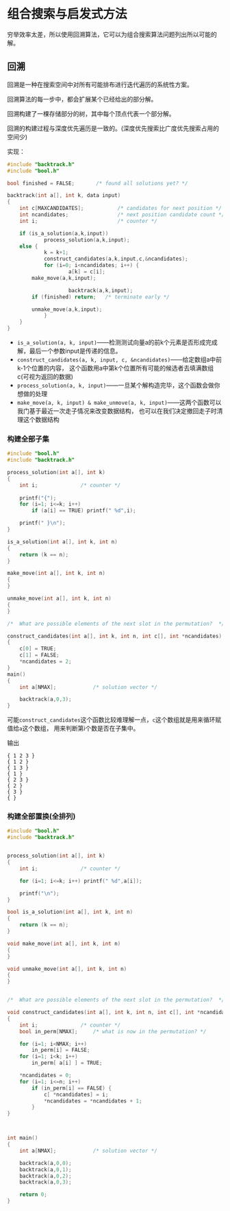 # 组合搜索与启发式方法
穷举效率太差，所以使用回溯算法，它可以为组合搜索算法问题列出所以可能的解。

## 回溯
回溯是一种在搜索空间中对所有可能排布进行迭代遍历的系统性方案。

回溯算法的每一步中，都会扩展某个已经给出的部分解。

回溯构建了一棵存储部分的树，其中每个顶点代表一个部分解。

回溯的构建过程与深度优先遍历是一致的。(深度优先搜索比广度优先搜索占用的空间少)

实现：
```c
#include "backtrack.h"
#include "bool.h"

bool finished = FALSE;       /* found all solutions yet? */

backtrack(int a[], int k, data input)
{
    int c[MAXCANDIDATES];           /* candidates for next position */
    int ncandidates;                /* next position candidate count */
    int i;                          /* counter */

    if (is_a_solution(a,k,input))
            process_solution(a,k,input);
    else {
            k = k+1;
            construct_candidates(a,k,input,c,&ncandidates);
            for (i=0; i<ncandidates; i++) {
                    a[k] = c[i];
        make_move(a,k,input);

                    backtrack(a,k,input);
        if (finished) return;	/* terminate early */

        unmake_move(a,k,input);
            }
    }
}
```

+ `is_a_solution(a, k, input)`——检测测试向量a的前k个元素是否形成完成解，最后一个参数input是传递的信息。
+ `construct_candidates(a, k, input, c, &ncandidates)`——给定数组a中前k-1个位置的内容，
这个函数用a中第k个位置所有可能的候选者去填满数组c(可视为返回的数据)
+ `process_solution(a, k, input)`——一旦某个解构造完毕，这个函数会做你想做的处理
+ `make_move(a, k, input) & make_unmove(a, k, input)`——这两个函数可以我门基于最近一次走子情况来改变数据结构，
也可以在我们决定撤回走子时清理这个数据结构

### 构建全部子集

```c
#include "bool.h"
#include "backtrack.h"

process_solution(int a[], int k)
{
	int i;				/* counter */
	
	printf("{");
	for (i=1; i<=k; i++)
		if (a[i] == TRUE) printf(" %d",i);

	printf(" }\n");
}

is_a_solution(int a[], int k, int n)
{
	return (k == n);
}

make_move(int a[], int k, int n)
{
}

unmake_move(int a[], int k, int n)
{
}

/*	What are possible elements of the next slot in the permutation?  */

construct_candidates(int a[], int k, int n, int c[], int *ncandidates)
{
	c[0] = TRUE;
	c[1] = FALSE;
	*ncandidates = 2;
}
main()
{
	int a[NMAX];			/* solution vector */

	backtrack(a,0,3);
}
```

可能`construct_candidates`这个函数比较难理解一点，`c`这个数组就是用来循环赋值给`a`这个数组，
用来判断第i个数是否在子集中。

输出
```
{ 1 2 3 }
{ 1 2 }
{ 1 3 }
{ 1 }
{ 2 3 }
{ 2 }
{ 3 }
{ }
```

### 构建全部置换(全排列)
```c
#include "bool.h"
#include "backtrack.h"


process_solution(int a[], int k)
{
    int i;				/* counter */

    for (i=1; i<=k; i++) printf(" %d",a[i]);

    printf("\n");
}

bool is_a_solution(int a[], int k, int n)
{
    return (k == n);
}

void make_move(int a[], int k, int n)
{
}

void unmake_move(int a[], int k, int n)
{
}


/*	What are possible elements of the next slot in the permutation?  */

void construct_candidates(int a[], int k, int n, int c[], int *ncandidates)
{
    int i;				/* counter */
    bool in_perm[NMAX];		/* what is now in the permutation? */

    for (i=1; i<NMAX; i++)
        in_perm[i] = FALSE;
    for (i=1; i<k; i++)
        in_perm[ a[i] ] = TRUE;

    *ncandidates = 0;
    for (i=1; i<=n; i++)
        if (in_perm[i] == FALSE) {
            c[ *ncandidates] = i;
            *ncandidates = *ncandidates + 1;
        }
}



int main()
{
    int a[NMAX];			/* solution vector */

    backtrack(a,0,0);
    backtrack(a,0,1);
    backtrack(a,0,2);
    backtrack(a,0,3);

    return 0;
}
```


